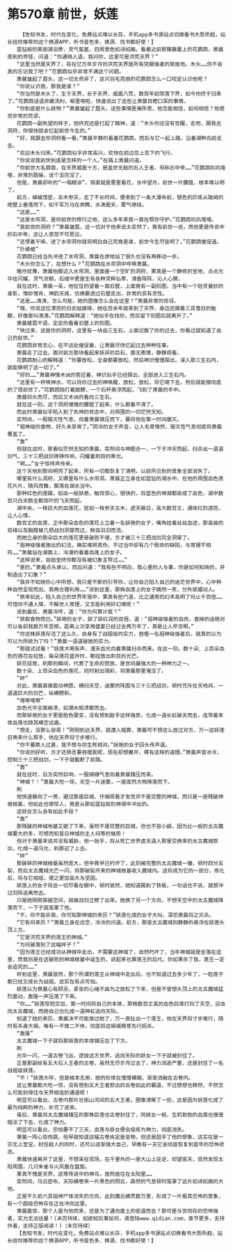 # 第570章 前世，妖莲
        【告知书友，时代在变化，免费站点难以长存，手机app多书源站点切换看书大势所趋，站长给你推荐的这个换源APP，听书音色多、换源、找书都好使！】
       蓝钻般的美丽湖泊旁，灵气氤氲，四周景色如诗如画。看着近前那簇藤蔓上的花鹦鹉，萧晨感到的奇怪，问道：“你通晓人语，我问你，这里可是洪荒天界？”
       “这里当然是天界了，存在亿万年岁月的洪荒天界是所有究极强者的聚居地。木头……你不会真的忘记我了吧？”花鹦鹉似乎非常不满这个问题。
       萧晨皱起了眉头，这一切太奇异了，这只羽毛亮丽的花鹦鹉怎么一口咬定认识他呢？
       “你说认识我，那我是谁？”
       “你当然是木头了，生于天界，长于天界，威震八荒，数百年前陨落下界，如今你终于归来了。”花鹦鹉话语非藏流利，噼里啪啦，快速说出了这些让萧晨目瞪口呆的事情。
       “你到底是什么妖物？”萧晨皱起了眉头，这些事情匪夷所思，他怎能相信，如何相信？他感觉非常的荒谬。
       花鹦鹉一副失望的样子，但终究还是打起了精神，道：“木头你还没有觉醒，走吧，跟我去洞府，你很快就会忆起前世今生的。”
       “好，我跟去你洞府看一看。”萧晨平静的看着花鹦鹉，而后与它一起上路，沿着湖畔向前走去。
       “欢迎木头归来。”花鹦鹉似乎非常高兴，欢快在前边忽上忽下的飞行。
       “你说说我前世到底是怎样的一个人。”在路上萧晨问道。
       “你前世大名鼎鼎，在天界威震十方，是盖世无敌的石人王者，号称石中帝……”花鹦鹉叽叽喳喳，非常的聒噪，说个没完没了。
       但是，萧晨却听的“一塌糊涂”，简直就是雾里看花，水中望月，前世一片朦胧，根本难以明了。
       前方，植被茂密，古木参天，走了不长时间，便来到了一条大瀑布前，银色的匹练从陡峭的绝壁上垂落而下，如千军万马在奔腾，水涛震天，雾气缭绕。
       “这是……”
       “这是水帘洞，是你前世的修行之地，这么多年来我一直在帮你守护。”花鹦鹉叽叽喳喳。
       “我前世的洞府？”萧晨皱眉，这一切对于他来说太突然了，竟有前世一说，而他更是传说中的石中帝，这让人感觉不可思议。
       “还愣着干嘛，进了水帘洞你就将明白自己究竟是谁，前世今生尽皆明了。”花鹦鹉催促道。
       “扑棱棱”
       花鹦鹉已经当先冲进了水帘洞，萧晨在原地站了很久也没有再移动一步。
       “木头你怎么了，在想什么？”花鹦鹉在水帘洞中呼唤萧晨。
       略作犹豫，萧晨抬脚迈入水帘洞，里面是一个空旷的洞府，果真是一个静修的宝地，点点光华在闪耀，灵气浓郁，石缝中更是生有各种灵粹仙草，清香阵阵，沁人心脾。
       就在这时，萧晨一呆，他怔怔的望着一面石壁，上面竟有一副刻图，当中有一个轻灵曼妙的身影，惟妙惟肖，神韵天成，仿佛要透过石壁走出，非常的具有灵性。
       “这是……清清，怎么可能，她的图像怎么会在这里？”萧晨非常的惊讶。
       “哦，你说这位漂亮的白衣姑娘呀，她在百余年就来到了天界，身边还跟着三具雪白的骷髅，好像是叫清清。”花鹦鹉解释道：“她似乎在找你，而后留下刻图后就离开了。”
       萧晨蹙眉不语，定定的看着石壁上的刻图。
       “快过来，这是你的洞府，这里有一块由三生石，上面记载了你的过去，你看过就知道了自己的前世。”
       花鹦鹉非常忠心，在不远处催促着，让萧晨尽快忆起过去种种往事。
       萧晨走了过去，面对前方那块看起来妖异的巨石，面无表情，静静观看。
       花鹦鹉耐心的解释道：“你要放松，全身都要放松，然后神识慢慢探出，浸入那三生石内，就能够明了这一切了。”
       “好的……”萧晨神情木讷的答应着，神识似乎已经探出，全部进入三生石内。
       “这里有一杯唤神水，可以将你过去的神唤醒，放松，放松，将它喝下去，然后就能够彻底的了悟前世了。”花鹦鹉拍打着翅膀，一个石杯悬浮而起，飞到了萧晨的手中。
       萧晨仰头而尽，而后又木讷的看向三生石。
       就在这一刻，这个洞府慢慢的朦胧了起来，什么都看不清了。
       而此时萧晨似乎陷入到了失神的状态中，对周围的一切茫然无知。
       突然间，一股毁灭性气息，向着萧晨镇压而下，要将他在第一时间磨灭。
       “祖神级的食物，好久未享用了。”阴冷的女子声音，让人毛骨悚然，毁灭性气息彻底将萧晨覆盖了。
       “轰”
       但就在这时，那看似茫然无知的萧晨，突然间与神图合一，一下子冲天而起，扫杀出一道道剑气，三十三把战剑铮铮作响，闪耀着刺目的寒光。
       “啊……”女子惊呼声传来。
       这个天地刹那间明亮了起来，所有一切都恢复了清明，以前所见到的景象全部消失了。
       哪里有什么洞府，又哪里有什么水帘洞，萧晨正立身在如蓝钻的湖水中，在他的周围血色莲花片片，随风而舞，飘落在湖水当中。
       那种红色的莲瓣，如血一般妖艳，触目惊心，很快的，将蓝色的神湖都染成了血色，湖中数百只白天鹅全都惊吓的飞天而起。
       湖中央，一株巨大的血莲花，犹如一株参天古木，遮天蔽日，高大数百丈，通体红的透亮，让人心悸。
       数百丈的血莲，正中那朵血色的莲花上立着一名妖艳的女子，嘴角挂着丝丝血迹，那高耸的双峰以及胸膛被几把战剑洞穿而过，鲜血汩汩而流。
       而她立身的那朵巨大的莲花更是破败不堪，方才被三十三把战剑完全洞穿了。
       “祖神级强者施出的幻法，确实难辨真伪，不过当中却有几个致命的缺陷，与常理不相符……”萧晨站在湖面上，冷漠的看着血莲上的女子。
       “这样说来，自始至终你都没有被幻象主导过……”
       “是的。”萧晨点头承认，而后问道：“我有些不明白，我心里的人与事，你是如何知晓的，并制造出了幻象？”
       “我并不知晓你心中所想，我只是不断的引导你，让你自己陷入自己的迷茫世界中，心中种种自然呈现而出，我再合理利用……”说到这里，那株血莲上的女子嫣然一笑，分外妩媚动人。
       “原来如此，陷入自己的世界牢笼中，果真有些门道，比之通常的幻术高明了何止千百倍……可惜你不通人情，不解世人常理，又怎能利用好幻境呢！”
       说到最后，萧晨冷哼，道：“你为何算计我？”
       “获取食物而已。”妖艳的女子，舔了舔红润的双唇，道：“祖神级强者的血肉，食掉的话绝对可以省却我数万年苦修。距离上次享用盛宴已经过去两万年了，真是让人怀念啊。”
       “你这株妖莲存活了这么久，自身有了战祖级的实力，吞噬一名祖神级强者后，就真的以为可以为所欲为了吗？”萧晨一语道破她的实力。
       “那就试试看！”妖莲大喝有声，漫天血光向着萧晨扫杀而来。在这一刻，数十朵、上百朵血色的莲花在绽放，每朵莲花盛开时，都绽放出刺目的光芒。
       妖花绽放，刹那的瞬间，代表了生命的怒放，是世间最强大的一种神力之一。
       数十朵、上百朵血色的莲花，同时射出瑞彩，将萧晨那里淹没了。
       “砰”
       对此，萧晨直接震动神图，横扫天空，迷蒙的阵图与三十三把战剑，顿时充斥在天地间，一道道巨大的剑芒，纵横劈斩。
       “喀嚓喀嚓”
       血色光华全面崩溃，如潮水般溃散而去。
       而那妖艳的女子更是脸色骤变，没有想到敌手这样强势，化成一道长虹破天而去，连带着本体血莲也随其横空远遁。
       “想走，没那么容易！”刚刚到达天界，就遭人暗算，萧晨可不想这么放过对方，万一这妖莲召唤来什么帮手，他在天界将寸步难行。
       “你不要欺人过甚，我不想与你生死相对。”妖艳的女子回头传声道。
       “你说的好听，方才还扬言要吞噬我呢，现在却想撇开，哪有这样的道理。”萧晨声音冰冷，控制三十三把战剑，一下子就截断了前路。
       “轰”
       就在这时，后方突然巨响，一股磅礴气息向着萧晨镇压而来。
       “神城？！”萧晨大吃一惊，天空一片迷蒙，一座庞然大物降落而下。
       刷
       他快速躲向了一旁，避过那座巨城，仔细观看才发觉并不是完整的神城，而只是一座残破神城根基，但如此也够惊人，竟是从那如蓝钻般的神湖中冲出的。
       这妖女怎么会有如此手段？
       “轰”
       那残破的神城地基又砸了下来，虽然不是完整的巨城，但也不容小觑，因为比一般的太古魔城要大的多，可想而知昔日神城的主人何等的强势！
       但对于萧晨来说并没有威胁，他一抬手，将从死亡世界虚天道人那里交换来的太古魔城祭出，化成一道乌光，刹那迎了上去。
       “砰”
       那破碎的神城根基虽然庞大，但毕竟早已朽坏了，此刻被完整的太古魔城一撞，顿时四分五裂，而后太古魔城光芒一闪，将那破裂开来的神城根基收入魔城内。这将成为它的一部分，炼化后，将与它相熔，使之更加高大与坚固。
       妖莲上的女子将这一切尽看在眼中，顿时骇然，她知道踢到了铁板，一句话也不说，就想冲过剑阵逃离而去。
       只是她刚刚穿越空间，就被战剑立劈了出来。她换了另一个方向，不想天空中的太古魔城降落而下，一下子就笼罩了他。
       “不，你不能杀我，你可知那神城的来历？”妖莲化成的女子大叫，深恐萧晨将之灭杀。
       “它有何来历？”萧晨立身在远空，冷冷的问道。前方，那座太古魔城则静静的悬浮在妖莲头顶上方。
       “它是洪荒天界的莲王的神城。”
       “为何破落到了这幅样子？”
       “因为莲王已经成功从神城中走出，不需要这神城了，自然朽坏了，当年神城就是坐落在这里，而我则是在这破败的神城根基中诞生的，说起来也算莲王的后代。你如果杀了我，莲王一定会追究的……”
       听到这里，萧晨骇然，那个所谓的莲王从神城中走出后，也不知道过去多少年了，一粒莲子都已经又成长为战祖，这实在有点可怕。
       妖莲以为萧晨心有顾忌，紧张的心绪不由为之放松了下来，但是不曾想头顶上的太古魔城猛烈震动，轰隆一声压落了下来。
       “你……”妖莲惊怒交加，第一时间将自己的本体，那株数百丈高的血色巨莲打向了天空，迎击向太古魔城，而她自己也化成一道神虹逃向天际。
       知道了她的来历，萧晨决不可能放过她了，万一真扯出一个莲王，他在天界将寸步难行，随时有杀身大祸，唯有一不做二不休，彻底将这祸端萌芽先行扼杀。
       “轰隆”
       太古魔城一下子就将那妖莲的本体镇压在了下方。
       刷
       光华一闪，一道古卷飞出，遮拢这方世界，逃向天际的妖女一下子就被封住了。
       正是那副绘有五大石人王者的古卷，虽然无尽岁月过去了，神力流逝严重，还是封住了一名战祖级妖莲。
       “不！”妖莲大呼，但是根本无用，她的形体在慢慢模糊，渐渐消融在古卷内。
       这让萧晨都大吃一惊，没有想到五大王者祭出的古卷如此的霸道，不过想想也释然，不然怎么可能封得住与天界相连的通道呢！
       明显可以看出，古卷内那片壮丽山河间的五大王者，图像清晰了一些，这是因为妖莲化成了最为纯粹的神力，补充了进来。
       虽后，萧晨将太古魔城镇压的那株巨莲也古卷封住了，同妖女一般，生机勃勃的血莲也慢慢暗淡了下去，化成了神力。
       明显可以看出，恐怕要不了三天，血莲与妖女便会熔炼为神力，彻底消失。
       萧晨一阵心惊肉跳，他早就知道这幅古卷肯定是圣物，但还是超乎了他的想象，这实在是一宗无上至宝。封住敌人的同时，还可以逐渐强大自己，早晚有一天它会彻底恢复到昔年的恐怖状态。
       萧晨快速离开了这里，不想呆在现场，在千里外的一座大山上驻足，仰望高天，突然发现太阳周围，几只朱雀与火凤凰在盘旋。
       果真不愧是天界，这等传说中的神鸟，居然居住在太阳里……
       突然间，乌云密布，天际横卷来一片黑色的阴云，森然的气息顿时笼罩了这片如诗如画的大地。
       正是不久前六具祖神尸体消失的方向，此刻魔云横贯数万里，形成了一片极其恐怖的景象，有一个超级恐怖存在正在冲向这里。
       萧晨震惊，那个人是为他而来，还是为了通向废土的密道而去？那可是与世同存的恐怖强者，实力无法估量！(未完待续，如欲知后事如何，请登陆www.qidian.com，章节更多，支持作者，支持正版阅读！)（未完待续）
       【告知书友，时代在变化，免费站点难以长存，手机app多书源站点切换看书大势所趋，站长给你推荐的这个换源APP，听书音色多、换源、找书都好使！】